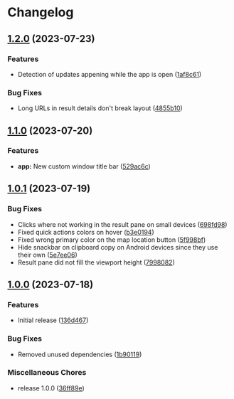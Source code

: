 # Changelog

## [1.2.0](https://github.com/opencaves/opencaves-app/compare/v1.1.0...v1.2.0) (2023-07-23)


### Features

* Detection of updates appening while the app is open ([1af8c61](https://github.com/opencaves/opencaves-app/commit/1af8c61cfa684598965295bfc4f8ac1be9223da6))


### Bug Fixes

* Long URLs in result details don't break layout ([4855b10](https://github.com/opencaves/opencaves-app/commit/4855b1039516a5de46534f2b2694bdd94b0ef854))

## [1.1.0](https://github.com/opencaves/opencaves-app/compare/v1.0.1...v1.1.0) (2023-07-20)


### Features

* **app:** New custom window title bar ([529ac6c](https://github.com/opencaves/opencaves-app/commit/529ac6c44a0a0878f5365198261eebfff3d41341))

## [1.0.1](https://github.com/opencaves/opencaves-app/compare/v1.0.0...v1.0.1) (2023-07-19)


### Bug Fixes

* Clicks where not working in the result pane on small devices ([698fd98](https://github.com/opencaves/opencaves-app/commit/698fd98704a00094b6c6982913b8c933411acd07))
* Fixed quick actions colors on hover ([b3e0194](https://github.com/opencaves/opencaves-app/commit/b3e01941c8a57a83cac6a1ec3855a017f7555c81))
* Fixed wrong primary color on the map location button ([5f998bf](https://github.com/opencaves/opencaves-app/commit/5f998bfb49be2d4a5cdbf193068bb28efeca5373))
* Hide snackbar on clipboard copy on Android devices since they use their own ([5e7ee06](https://github.com/opencaves/opencaves-app/commit/5e7ee063bb5457ca897a5de3dea8e2456e9ab94b))
* Result pane did not fill the viewport height ([7998082](https://github.com/opencaves/opencaves-app/commit/7998082c286c49dbb7b69140f81350b040e99343))

## [1.0.0](https://github.com/opencaves/opencaves-app/compare/v1.0.0...v1.0.0) (2023-07-18)


### Features

* Initial release ([136d467](https://github.com/opencaves/opencaves-app/commit/136d467d972d40b87287f3820b5769eeedbf0450))


### Bug Fixes

* Removed unused dependencies ([1b90119](https://github.com/opencaves/opencaves-app/commit/1b9011912df89e994f3553e22bbec3fb83c9f982))


### Miscellaneous Chores

* release 1.0.0 ([36ff89e](https://github.com/opencaves/opencaves-app/commit/36ff89ecb214d7dbb144da7c5084d7ecc7b9f364))
